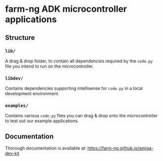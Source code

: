 # farm-ng ADK microcontroller applications

## Structure

### `lib/`

A drag & drop folder, to contain all dependencies required by the `code.py` file you intend to run on the microcontroller.

### `libdev/`

Contains dependencies supporting intellisense for `code.py` in a local development environment.

### `examples/`

Contains various `code.py` files you can drag & drop onto the microcontroller to test out our example applications.

## Documentation

Thorough documentation is available at: <https://farm-ng.github.io/amiga-dev-kit>
